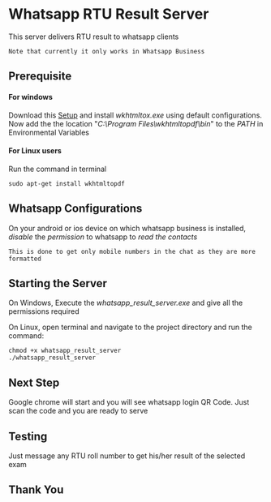 # Whatsapp RTU Result Server
This server delivers RTU result to whatsapp clients
```
Note that currently it only works in Whatsapp Business
```

## Prerequisite
#### For windows
Download this [Setup](https://github.com/wkhtmltopdf/wkhtmltopdf/releases/download/0.12.4/wkhtmltox-0.12.4_msvc2015-win64.exe) and install *wkhtmltox.exe* using default configurations.
Now add the the location "*C:\Program Files\wkhtmltopdf\bin*" to the *PATH* in Environmental Variables

#### For Linux users
Run the command in terminal
```
sudo apt-get install wkhtmltopdf
```

## Whatsapp Configurations
On your android or ios device on which whatsapp business is installed, *disable* the *permission* to whatsapp to *read the contacts*
```
This is done to get only mobile numbers in the chat as they are more formatted
```

## Starting the Server
On Windows, Execute the *whatsapp_result_server.exe* and give all the permissions required

On Linux, open terminal and navigate to the project directory and run the command:
```
chmod +x whatsapp_result_server
./whatsapp_result_server
```

## Next Step
Google chrome will start and you will see whatsapp login QR Code. Just scan the code and you are ready to serve

## Testing
Just message any RTU roll number to get his/her result of the selected exam

## Thank You
